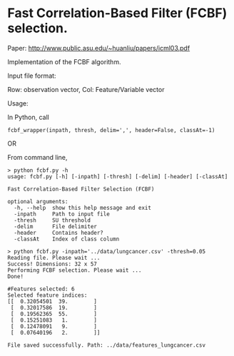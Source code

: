 Fast Correlation-Based Filter (FCBF) selection.
====

Paper: http://www.public.asu.edu/~huanliu/papers/icml03.pdf

Implementation of the FCBF algorithm. 

Input file format:

  Row: observation vector, Col: Feature/Variable vector

Usage: 

  In Python, call 
  
    fcbf_wrapper(inpath, thresh, delim=',', header=False, classAt=-1)
  
  OR
  
  From command line, 
  
    > python fcbf.py -h
    usage: fcbf.py [-h] [-inpath] [-thresh] [-delim] [-header] [-classAt]
    
    Fast Correlation-Based Filter Selection (FCBF)
    
    optional arguments:
      -h, --help  show this help message and exit
      -inpath     Path to input file
      -thresh     SU threshold
      -delim      File delimiter
      -header     Contains header?
      -classAt    Index of class column
    
    > python fcbf.py -inpath='../data/lungcancer.csv' -thresh=0.05
    Reading file. Please wait ...
    Success! Dimensions: 32 x 57
    Performing FCBF selection. Please wait ...
    Done!
    
    #Features selected: 6
    Selected feature indices:
    [[  0.32054501  39.        ]
     [  0.32017586  19.        ]
     [  0.19562365  55.        ]
     [  0.15251083   1.        ]
     [  0.12478091   9.        ]
     [  0.07640196   2.        ]]
    
    File saved successfully. Path: ../data/features_lungcancer.csv
    
